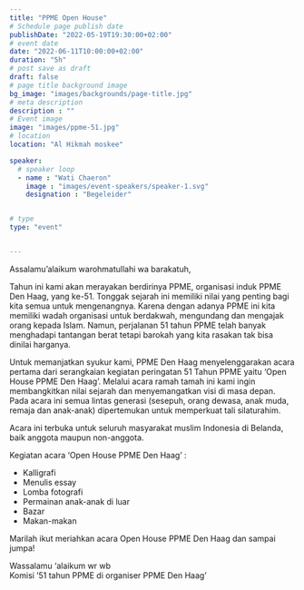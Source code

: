 ```yaml
---
title: "PPME Open House"
# Schedule page publish date
publishDate: "2022-05-19T19:30:00+02:00"
# event date
date: "2022-06-11T10:00:00+02:00"
duration: "5h"
# post save as draft
draft: false
# page title background image
bg_image: "images/backgrounds/page-title.jpg"
# meta description
description : ""
# Event image
image: "images/ppme-51.jpg"
# location
location: "Al Hikmah moskee"

speaker:
  # speaker loop
  - name : "Wati Chaeron"
    image : "images/event-speakers/speaker-1.svg"
    designation : "Begeleider"


# type
type: "event"


---
```


Assalamu’alaikum warohmatullahi wa barakatuh,

Tahun ini kami akan merayakan berdirinya PPME, organisasi induk PPME Den Haag, yang ke-51. Tonggak sejarah ini memiliki nilai yang penting bagi kita semua untuk mengenangnya. Karena dengan adanya PPME ini kita memiliki wadah organisasi untuk berdakwah, mengundang dan mengajak orang kepada Islam. Namun, perjalanan 51 tahun PPME telah banyak menghadapi tantangan berat tetapi barokah yang kita rasakan tak bisa dinilai harganya.

Untuk memanjatkan syukur kami, PPME Den Haag menyelenggarakan acara pertama dari serangkaian kegiatan peringatan 51 Tahun PPME yaitu ‘Open House PPME Den Haag’. Melalui acara ramah tamah ini kami ingin membangkitkan nilai sejarah dan menyemangatkan visi di masa depan. Pada acara ini semua lintas generasi (sesepuh, orang dewasa, anak muda, remaja dan anak-anak) dipertemukan untuk memperkuat tali silaturahim.

Acara ini terbuka untuk seluruh masyarakat muslim Indonesia di Belanda, baik anggota maupun non-anggota.

Kegiatan acara ‘Open House PPME Den Haag’ :
* Kalligrafi
* Menulis essay
* Lomba fotografi
* Permainan anak-anak di luar
* Bazar
* Makan-makan

Marilah ikut meriahkan acara Open House PPME Den Haag dan sampai jumpa!

Wassalamu ‘alaikum wr wb<br/>
Komisi ’51 tahun PPME di organiser PPME Den Haag’
